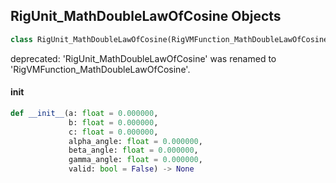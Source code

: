 ## RigUnit_MathDoubleLawOfCosine Objects

```python
class RigUnit_MathDoubleLawOfCosine(RigVMFunction_MathDoubleLawOfCosine)
```

deprecated: 'RigUnit_MathDoubleLawOfCosine' was renamed to 'RigVMFunction_MathDoubleLawOfCosine'.

<a id="unreal.RigUnit_MathDoubleLawOfCosine.__init__"></a>

#### __init__

```python
def __init__(a: float = 0.000000,
             b: float = 0.000000,
             c: float = 0.000000,
             alpha_angle: float = 0.000000,
             beta_angle: float = 0.000000,
             gamma_angle: float = 0.000000,
             valid: bool = False) -> None
```

<a id="unreal.RigVMFunction_MathDoubleExponential"></a>